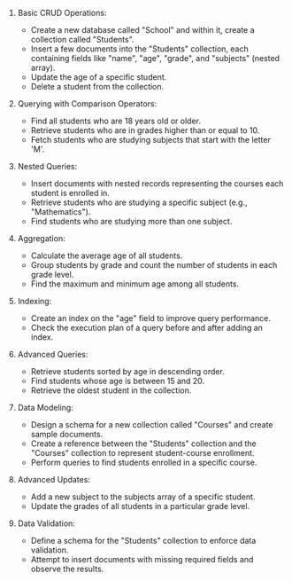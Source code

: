 1. Basic CRUD Operations:
    - Create a new database called "School" and within it, create a collection called "Students".
    - Insert a few documents into the "Students" collection, each containing fields like "name", "age", "grade", and "subjects" (nested array).
    - Update the age of a specific student.
    - Delete a student from the collection.

2. Querying with Comparison Operators:
    - Find all students who are 18 years old or older.
    - Retrieve students who are in grades higher than or equal to 10.
    - Fetch students who are studying subjects that start with the letter 'M'.

3. Nested Queries:
    - Insert documents with nested records representing the courses each student is enrolled in.
    - Retrieve students who are studying a specific subject (e.g., "Mathematics").
    - Find students who are studying more than one subject.

4. Aggregation:
    - Calculate the average age of all students.
    - Group students by grade and count the number of students in each grade level.
    - Find the maximum and minimum age among all students.

5. Indexing:
    - Create an index on the "age" field to improve query performance.
    - Check the execution plan of a query before and after adding an index.

6. Advanced Queries:
    - Retrieve students sorted by age in descending order.
    - Find students whose age is between 15 and 20.
    - Retrieve the oldest student in the collection.

7. Data Modeling:
    - Design a schema for a new collection called "Courses" and create sample documents.
    - Create a reference between the "Students" collection and the "Courses" collection to represent student-course enrollment.
    - Perform queries to find students enrolled in a specific course.

8. Advanced Updates:
    - Add a new subject to the subjects array of a specific student.
    - Update the grades of all students in a particular grade level.

9. Data Validation:
    - Define a schema for the "Students" collection to enforce data validation.
    - Attempt to insert documents with missing required fields and observe the results.
